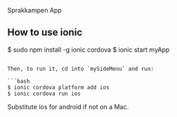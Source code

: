 
Sprakkampen App

## How to use ionic

$ sudo npm install -g ionic cordova
$ ionic start myApp
```

Then, to run it, cd into `mySideMenu` and run:

```bash
$ ionic cordova platform add ios
$ ionic cordova run ios
```

Substitute ios for android if not on a Mac.

